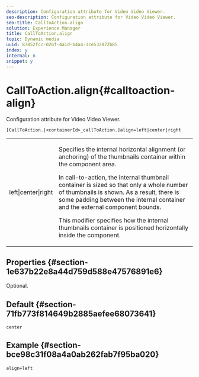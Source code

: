 ```yaml
---
description: Configuration attribute for Video Video Viewer.
seo-description: Configuration attribute for Video Video Viewer.
seo-title: CallToAction.align
solution: Experience Manager
title: CallToAction.align
topic: Dynamic media
uuid: 87852fcc-026f-4a1d-b4a4-3ce532872b85
index: y
internal: n
snippet: y
---
```


# CallToAction.align{#calltoaction-align}

Configuration attribute for Video Video Viewer.

 `[CallToAction.|<containerId>_callToAction.]align=left|center|right`

<table id="table_441553CD34C94A58A9D7CBF772DEDDB6"> 
 <tbody> 
  <tr> 
   <td colname="col1"> <p> <span class="codeph"> left|center|right</span> </p> </td> 
   <td colname="col2"> <p> Specifies the internal horizontal alignment (or anchoring) of the thumbnails container within the component area. </p> <p>In call-to-action, the internal thumbnail container is sized so that only a whole number of thumbnails is shown. As a result, there is some padding between the internal container and the external component bounds. </p> <p>This modifier specifies how the internal thumbnails container is positioned horizontally inside the component. </p> </td> 
  </tr> 
 </tbody> 
</table>

## Properties {#section-1e637b22e8a44d759d588e47576891e6}

Optional.

## Default {#section-71fb773f814649b2885aefee68073641}

`center`

## Example {#section-bce98c31f08a4a0ab262fab7f95ba020}

```
align=left
```


